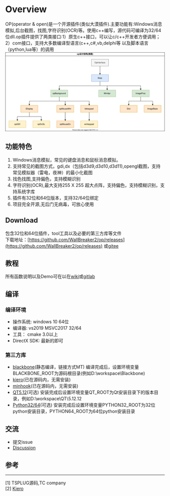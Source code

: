Overview
===========
OP(operator & open)是一个开源插件(类似大漠插件).主要功能有:Windows消息模拟,后台截图，找图,字符识别(OCR)等。使用c++编写，源代码可编译为32/64位dll.op插件提供了两类接口:1）原生c++接口，可以让c/c++开发者方便调用；2）com接口，支持大多数编译型语言(c++,c#,vb,delphi等 以及脚本语言（python,lua等）的调用
![ava](doc/class_struct.svg)
## 功能特色
1. Windows消息模拟，常见的键盘消息和鼠标消息模拟。
2. 支持常见的截图方式，gdi,dx（包括d3d9,d3d10,d3d11),opengl截图，支持常见模拟器（雷电，夜神）的最小化截图
3. 找色找图,支持偏色，支持模糊识别
4. 字符识别(OCR),最大支持255 X 255 超大点阵，支持偏色，支持模糊识别，支持系统字库
5. 插件有32位和64位版本，支持32/64位绑定
6. 项目完全开源,无后门无病毒，可放心使用

## Download
包含32位和64位插件，tool工具以及必要的第三方库等文件  
下载地址：[https://github.com/WallBreaker2/op/releases](https://github.com/WallBreaker2/op/releases)  或[gitee](https://gitee.com/wallbreaker2/op/tags)


## 教程  
所有函数说明以及Demo可在以在[wiki](https://github.com/WallBreaker2/op/wiki)或[gitlab](https://gitee.com/wallbreaker2/op/wikis)


## 编译
### 编译环境
* 操作系统: windows 10 64位
* 编译器: vs2019 MSVC2017 32/64
* 工具： cmake 3.0以上
* DirectX SDK: 最新的即可
### 第三方库
* [blackbone](https://github.com/DarthTon/Blackbone.git)(静态编译，链接方式MT)
编译完成后，设置环境变量BLACKBONE_ROOT为源码根目录(例如D:\workspace\Blackbone)
* [kiero](https://github.com/Rebzzel/kiero.git)(已在源码内，无需安装)
* [minhook](https://github.com/TsudaKageyu/minhook.git)(已在源码内，无需安装)
* [QT5.12](https://download.qt.io/archive/qt/5.12/5.12.12/)(可选) 安装完成后设置环境变量QT_ROOT为Qt安装目录下的版本目录，例如D:\workspace\QT\5.12.12
* [Python32/64](https://www.python.org/downloads/)(可选) 安装完成后设置环境变量PYTHON32_ROOT为32位python安装目录，PYTHON64_ROOT为64位python安装目录
## 交流
* 提交issue
* [Discussion](https://github.com/WallBreaker2/op/discussions)


## 参考
---
[1] TSPLUG源码,TC company  
[2] [Kiero](https://github.com/Rebzzel/kiero.git)  
